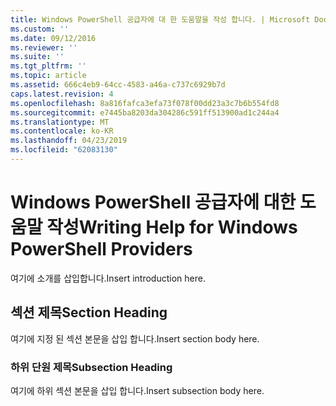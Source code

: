 ```yaml
---
title: Windows PowerShell 공급자에 대 한 도움말을 작성 합니다. | Microsoft Docs
ms.custom: ''
ms.date: 09/12/2016
ms.reviewer: ''
ms.suite: ''
ms.tgt_pltfrm: ''
ms.topic: article
ms.assetid: 666c4eb9-64cc-4583-a46a-c737c6929b7d
caps.latest.revision: 4
ms.openlocfilehash: 8a816fafca3efa73f078f00dd23a3c7b6b554fd8
ms.sourcegitcommit: e7445ba8203da304286c591ff513900ad1c244a4
ms.translationtype: MT
ms.contentlocale: ko-KR
ms.lasthandoff: 04/23/2019
ms.locfileid: "62083130"
---
```

# <a name="writing-help-for-windows-powershell-providers"></a><span data-ttu-id="8b0ad-102">Windows PowerShell 공급자에 대한 도움말 작성</span><span class="sxs-lookup"><span data-stu-id="8b0ad-102">Writing Help for Windows PowerShell Providers</span></span>

<span data-ttu-id="8b0ad-103">여기에 소개를 삽입합니다.</span><span class="sxs-lookup"><span data-stu-id="8b0ad-103">Insert introduction here.</span></span>

## <a name="section-heading"></a><span data-ttu-id="8b0ad-104">섹션 제목</span><span class="sxs-lookup"><span data-stu-id="8b0ad-104">Section Heading</span></span>

 <span data-ttu-id="8b0ad-105">여기에 지정 된 섹션 본문을 삽입 합니다.</span><span class="sxs-lookup"><span data-stu-id="8b0ad-105">Insert section body here.</span></span>

### <a name="subsection-heading"></a><span data-ttu-id="8b0ad-106">하위 단원 제목</span><span class="sxs-lookup"><span data-stu-id="8b0ad-106">Subsection Heading</span></span>

 <span data-ttu-id="8b0ad-107">여기에 하위 섹션 본문을 삽입 합니다.</span><span class="sxs-lookup"><span data-stu-id="8b0ad-107">Insert subsection body here.</span></span>
